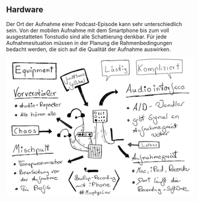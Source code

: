 
## Hardware

Der Ort der Aufnahme einer Podcast-Episode kann sehr unterschiedlich sein. Von der mobilen Aufnahme mit dem Smartphone bis zum voll ausgestatteten Tonstudio sind alle Schattierung denkbar. Für jede Aufnahmesituation müssen in der Planung die Rahmenbedingungen bedacht werden, die sich auf die Qualität der Aufnahme auswirken.

![Originalbild: Marco Hitschler auf zirkusliebe.de, CC BY, <https://www.unmus.de/podcast-in-a-nutshell/>](images/1200px-Zirkusliebe-cc-by-podcast-in-a-nutshell-equipment.png)
